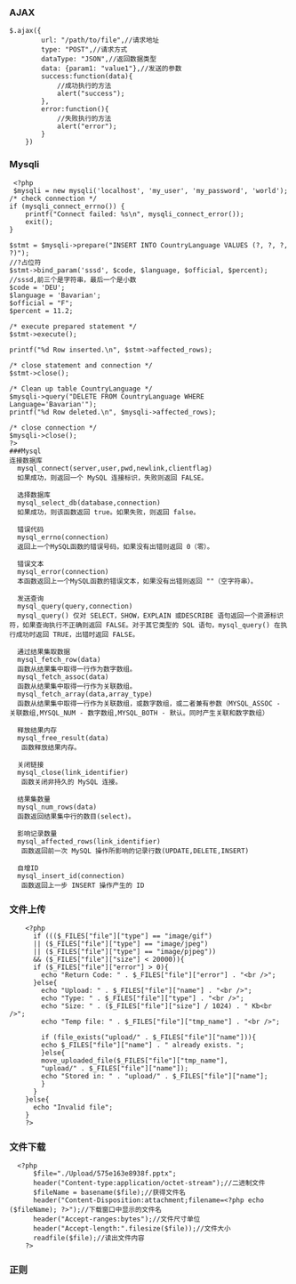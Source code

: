 ### AJAX
	$.ajax({
			url: "/path/to/file",//请求地址
			type: "POST",//请求方式
			dataType: "JSON",//返回数据类型
			data: {param1: "value1"},//发送的参数
			success:function(data){
				//成功执行的方法
				alert("success");
			},
			error:function(){
				//失败执行的方法
				alert("error");
			}
		})
### Mysqli
     <?php
     $mysqli = new mysqli('localhost', 'my_user', 'my_password', 'world');
    /* check connection */
    if (mysqli_connect_errno()) {
        printf("Connect failed: %s\n", mysqli_connect_error());
        exit();
    }

    $stmt = $mysqli->prepare("INSERT INTO CountryLanguage VALUES (?, ?, ?, ?)");
    //?占位符
    $stmt->bind_param('sssd', $code, $language, $official, $percent);
    //sssd,前三个是字符串，最后一个是小数
    $code = 'DEU';
    $language = 'Bavarian';
    $official = "F";
    $percent = 11.2;

    /* execute prepared statement */
    $stmt->execute();

    printf("%d Row inserted.\n", $stmt->affected_rows);

    /* close statement and connection */
    $stmt->close();

    /* Clean up table CountryLanguage */
    $mysqli->query("DELETE FROM CountryLanguage WHERE Language='Bavarian'");
    printf("%d Row deleted.\n", $mysqli->affected_rows);

    /* close connection */
    $mysqli->close();
    ?>
    ###Mysql
    连接数据库
      mysql_connect(server,user,pwd,newlink,clientflag)
      如果成功，则返回一个 MySQL 连接标识，失败则返回 FALSE。

      选择数据库
      mysql_select_db(database,connection)
      如果成功，则该函数返回 true。如果失败，则返回 false。

      错误代码
      mysql_errno(connection)
      返回上一个MySQL函数的错误号码，如果没有出错则返回 0（零）。

      错误文本
      mysql_error(connection)
      本函数返回上一个MySQL函数的错误文本，如果没有出错则返回 ""（空字符串）。

      发送查询
      mysql_query(query,connection)
      mysql_query() 仅对 SELECT，SHOW，EXPLAIN 或DESCRIBE 语句返回一个资源标识符，如果查询执行不正确则返回 FALSE。对于其它类型的 SQL 语句，mysql_query() 在执行成功时返回 TRUE，出错时返回 FALSE。

      通过结果集取数据
      mysql_fetch_row(data)
      函数从结果集中取得一行作为数字数组。
      mysql_fetch_assoc(data)
      函数从结果集中取得一行作为关联数组。
      mysql_fetch_array(data,array_type)
      函数从结果集中取得一行作为关联数组，或数字数组，或二者兼有参数（MYSQL_ASSOC - 关联数组,MYSQL_NUM - 数字数组,MYSQL_BOTH - 默认。同时产生关联和数字数组）

      释放结果内存
      mysql_free_result(data) 
       函数释放结果内存。

      关闭链接
      mysql_close(link_identifier) 
       函数关闭非持久的 MySQL 连接。

      结果集数量
      mysql_num_rows(data)
      函数返回结果集中行的数目(select)。

      影响记录数量
      mysql_affected_rows(link_identifier) 
       函数返回前一次 MySQL 操作所影响的记录行数(UPDATE,DELETE,INSERT)

      自增ID
      mysql_insert_id(connection) 
       函数返回上一步 INSERT 操作产生的 ID

### 文件上传
	    <?php
	      if ((($_FILES["file"]["type"] == "image/gif")
	      || ($_FILES["file"]["type"] == "image/jpeg")
	      || ($_FILES["file"]["type"] == "image/pjpeg"))
	      && ($_FILES["file"]["size"] < 20000)){
		  if ($_FILES["file"]["error"] > 0){
		    echo "Return Code: " . $_FILES["file"]["error"] . "<br />";
		  }else{
		    echo "Upload: " . $_FILES["file"]["name"] . "<br />";
		    echo "Type: " . $_FILES["file"]["type"] . "<br />";
		    echo "Size: " . ($_FILES["file"]["size"] / 1024) . " Kb<br />";
		    echo "Temp file: " . $_FILES["file"]["tmp_name"] . "<br />";

		    if (file_exists("upload/" . $_FILES["file"]["name"])){
			echo $_FILES["file"]["name"] . " already exists. ";
		    }else{
			move_uploaded_file($_FILES["file"]["tmp_name"],
			"upload/" . $_FILES["file"]["name"]);
			echo "Stored in: " . "upload/" . $_FILES["file"]["name"];
		    }
		  }
		}else{
		  echo "Invalid file";
		}
	    ?>
### 文件下载
	  <?php 
	      $file="./Upload/575e163e8938f.pptx";
	      header("Content-type:application/octet-stream");//二进制文件
	      $fileName = basename($file);//获得文件名
	      header("Content-Disposition:attachment;filename=<?php echo ($fileName); ?>");//下载窗口中显示的文件名
	      header("Accept-ranges:bytes");//文件尺寸单位  
	      header("Accept-length:".filesize($file));//文件大小  
	      readfile($file);//读出文件内容
	    ?>
### 正则
    <?php
      $preg= "/xuebingsi/";
      $c = preg_match($preg,"学并思网址xuebingsi.com");
      echo $c;
      ?>

